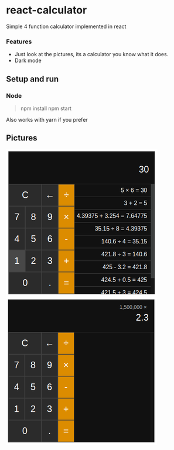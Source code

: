 # react-calculator

Simple 4 function calculator implemented in react

### Features

- Just look at the pictures, its a calculator you know what it does.
- Dark mode

## Setup and run

### Node

> npm install
> npm start

Also works with yarn if you prefer

## Pictures

![calculator with a bunch of equations in the history list](img/Pic1.png)
![calculator doing big math](img/Pic2.png)
